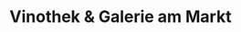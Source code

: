---
title: "Vinothek & Galerie am Markt"
url: /nossen/vinothek-und-galerie-am-markt/
shop: Spirituosen
---